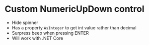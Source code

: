 ﻿# Custom NumericUpDown control

- Hide spinner
- Has a property `AsInteger` to get int value rather than decimal
- Surpress beep when pressing ENTER
- Will work with .NET Core